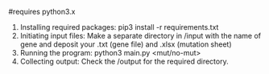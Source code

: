 #requires python3.x
1. Installing required packages:
	pip3 install -r requirements.txt
2. Initiating input files:
	Make a separate directory in /input with the name of gene and deposit your <gene>.txt (gene file) and <gene>.xlsx (mutation sheet)
3. Running the program:
	python3 main.py <gene> <mut/no-mut>
4. Collecting output:
	Check the /output for the required directory.
